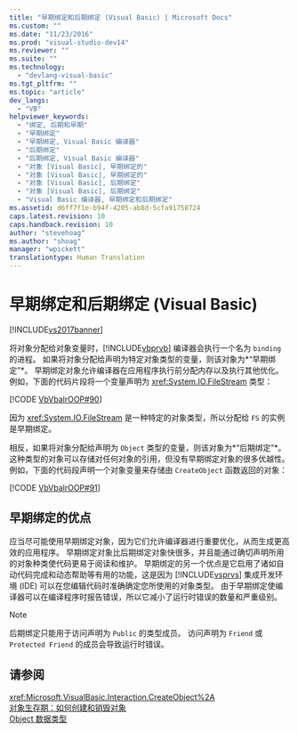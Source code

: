 ```yaml
---
title: "早期绑定和后期绑定 (Visual Basic) | Microsoft Docs"
ms.custom: ""
ms.date: "11/23/2016"
ms.prod: "visual-studio-dev14"
ms.reviewer: ""
ms.suite: ""
ms.technology: 
  - "devlang-visual-basic"
ms.tgt_pltfrm: ""
ms.topic: "article"
dev_langs: 
  - "VB"
helpviewer_keywords: 
  - "绑定, 后期和早期"
  - "早期绑定"
  - "早期绑定, Visual Basic 编译器"
  - "后期绑定"
  - "后期绑定, Visual Basic 编译器"
  - "对象 [Visual Basic], 早期绑定的"
  - "对象 [Visual Basic], 早期绑定的"
  - "对象 [Visual Basic], 后期绑定"
  - "对象 [Visual Basic], 后期绑定"
  - "Visual Basic 编译器, 早期绑定和后期绑定"
ms.assetid: d6ff7f1e-b94f-4205-ab8d-5cfa91758724
caps.latest.revision: 10
caps.handback.revision: 10
author: "stevehoag"
ms.author: "shoag"
manager: "wpickett"
translationtype: Human Translation
---
```

# 早期绑定和后期绑定 (Visual Basic)
[!INCLUDE[vs2017banner](../../../../csharp/includes/vs2017banner.md)]

将对象分配给对象变量时，[!INCLUDE[vbprvb](../../../../csharp/programming-guide/concepts/linq/includes/vbprvb_md.md)] 编译器会执行一个名为 `binding` 的进程。  如果将对象分配给声明为特定对象类型的变量，则该对象为*“早期绑定”*。  早期绑定对象允许编译器在应用程序执行前分配内存以及执行其他优化。  例如，下面的代码片段将一个变量声明为 <xref:System.IO.FileStream> 类型：  
  
 [!CODE [VbVbalrOOP#90](../CodeSnippet/VS_Snippets_VBCSharp/VbVbalrOOP#90)]  
  
 因为 <xref:System.IO.FileStream> 是一种特定的对象类型，所以分配给 `FS` 的实例是早期绑定。  
  
 相反，如果将对象分配给声明为 `Object` 类型的变量，则该对象为*“后期绑定”*。  这种类型的对象可以存储对任何对象的引用，但没有早期绑定对象的很多优越性。  例如，下面的代码段声明一个对象变量来存储由 `CreateObject` 函数返回的对象：  
  
 [!CODE [VbVbalrOOP#91](../CodeSnippet/VS_Snippets_VBCSharp/VbVbalrOOP#91)]  
  
## 早期绑定的优点  
 应当尽可能使用早期绑定对象，因为它们允许编译器进行重要优化，从而生成更高效的应用程序。  早期绑定对象比后期绑定对象快很多，并且能通过确切声明所用的对象种类使代码更易于阅读和维护。  早期绑定的另一个优点是它启用了诸如自动代码完成和动态帮助等有用的功能，这是因为 [!INCLUDE[vsprvs](../../../../csharp/includes/vsprvs_md.md)] 集成开发环境 \(IDE\) 可以在您编辑代码时准确确定您所使用的对象类型。  由于早期绑定使编译器可以在编译程序时报告错误，所以它减小了运行时错误的数量和严重级别。  
  
> [!NOTE]
>  后期绑定只能用于访问声明为 `Public` 的类型成员。  访问声明为 `Friend` 或 `Protected Friend` 的成员会导致运行时错误。  
  
## 请参阅  
 <xref:Microsoft.VisualBasic.Interaction.CreateObject%2A>   
 [对象生存期：如何创建和销毁对象](../../../../visual-basic/programming-guide/language-features/objects-and-classes/object-lifetime-how-objects-are-created-and-destroyed.md)   
 [Object 数据类型](../../../../visual-basic/language-reference/data-types/object-data-type.md)